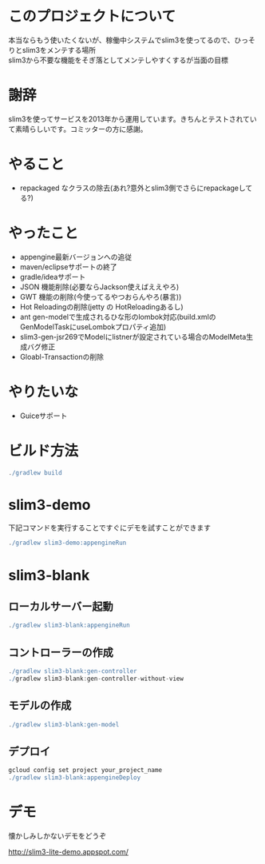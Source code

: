 # このプロジェクトについて
本当ならもう使いたくないが、稼働中システムでslim3を使ってるので、ひっそりとslim3をメンテする場所<br/>
slim3から不要な機能をそぎ落としてメンテしやすくするが当面の目標

# 謝辞
slim3を使ってサービスを2013年から運用しています。きちんとテストされていて素晴らしいです。コミッターの方に感謝。

# やること
- repackaged なクラスの除去(あれ?意外とslim3側でさらにrepackageしてる?)

# やったこと
- appengine最新バージョンへの追従
- maven/eclipseサポートの終了
- gradle/ideaサポート
- JSON 機能削除(必要ならJackson使えばええやろ)
- GWT 機能の削除(今使ってるやつおらんやろ(暴言))
- Hot Reloadingの削除(jetty の HotReloadingあるし)
- ant gen-modelで生成されるひな形のlombok対応(build.xmlのGenModelTaskにuseLombokプロパティ追加)
- slim3-gen-jsr269でModelにlistnerが設定されている場合のModelMeta生成バグ修正
- Gloabl-Transactionの削除

# やりたいな
- Guiceサポート


# ビルド方法

```gradle
./gradlew build
```

# slim3-demo
下記コマンドを実行することですぐにデモを試すことができます
```gradle
./gradlew slim3-demo:appengineRun

```

# slim3-blank
## ローカルサーバー起動

```gradle
./gradlew slim3-blank:appengineRun

```

## コントローラーの作成

```gradle
./gradlew slim3-blank:gen-controller
./gradlew slim3-blank:gen-controller-without-view
```

## モデルの作成

```gradle
./gradlew slim3-blank:gen-model 
```

## デプロイ

```gradle
gcloud config set project your_project_name
./gradlew slim3-blank:appengineDeploy

```

# デモ

懐かしみしかないデモをどうぞ

http://slim3-lite-demo.appspot.com/
